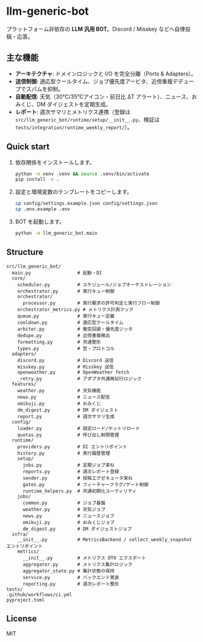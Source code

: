 # llm-generic-bot

プラットフォーム非依存の **LLM 汎用 BOT**。Discord / Misskey などへ自律投稿・応答。

## 主な機能

- **アーキテクチャ**: ドメインロジックと I/O を完全分離（Ports & Adapters）。
- **送信制御**: 適応型クールタイム、ジョブ優先度アービタ、近傍重複デデュープでスパムを抑制。
- **自動配信**: 天気（30℃/35℃アイコン・前日比 ΔT アラート）、ニュース、おみくじ、DM ダイジェストを定期生成。
- **レポート**: 週次サマリとメトリクス連携（登録は `src/llm_generic_bot/runtime/setup/__init__.py`、検証は `tests/integration/runtime_weekly_report/`）。

## Quick start

1. 依存関係をインストールします。
   ```bash
   python -m venv .venv && source .venv/bin/activate
   pip install -e .
   ```
2. 設定と環境変数のテンプレートをコピーします。
   ```bash
   cp config/settings.example.json config/settings.json
   cp .env.example .env
   ```
3. BOT を起動します。
   ```bash
   python -m llm_generic_bot.main
   ```

## Structure
```
src/llm_generic_bot/
  main.py                 # 起動・DI
  core/
    scheduler.py          # スケジュール/ジョブオーケストレーション
    orchestrator.py       # 実行キュー制御
    orchestrator/
      processor.py        # 実行要求の許可判定と実行フロー制御
    orchestrator_metrics.py # メトリクス計測フック
    queue.py              # 実行キュー定義
    cooldown.py           # 適応型クールタイム
    arbiter.py            # 衝突回避・優先度ジッタ
    dedupe.py             # 近傍重複検出
    formatting.py         # 共通整形
    types.py              # 型・プロトコル
  adapters/
    discord.py            # Discord 送信
    misskey.py            # Misskey 送信
    openweather.py        # OpenWeather fetch
    _retry.py             # アダプタ共通再試行ロジック
  features/
    weather.py            # 天気機能
    news.py               # ニュース配信
    omikuji.py            # おみくじ
    dm_digest.py          # DM ダイジェスト
    report.py             # 週次サマリ生成
  config/
    loader.py             # 設定ロード/ホットリロード
    quotas.py             # 呼び出し制限管理
  runtime/
    providers.py          # DI エントリポイント
    history.py            # 実行履歴管理
    setup/
      jobs.py             # 定期ジョブ束ね
      reports.py          # 週次レポート登録
      sender.py           # 投稿エグゼキュータ束ね
      gates.py            # フィーチャーフラグ/ゲート制御
      runtime_helpers.py  # 共通初期化ユーティリティ
    jobs/
      common.py           # ジョブ基盤
      weather.py          # 天気ジョブ
      news.py             # ニュースジョブ
      omikuji.py          # おみくじジョブ
      dm_digest.py        # DM ダイジェストジョブ
  infra/
    __init__.py           # MetricsBackend / collect_weekly_snapshot エントリポイント
    metrics/
      __init__.py         # メトリクス DTO エクスポート
      aggregator.py       # メトリクス集計ロジック
      aggregator_state.py # 集計状態の保持
      service.py          # バックエンド実装
      reporting.py        # 週次レポート整形
tests/
.github/workflows/ci.yml
pyproject.toml
```

## License
MIT
